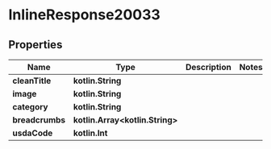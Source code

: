 
# InlineResponse20033

## Properties
Name | Type | Description | Notes
------------ | ------------- | ------------- | -------------
**cleanTitle** | **kotlin.String** |  | 
**image** | **kotlin.String** |  | 
**category** | **kotlin.String** |  | 
**breadcrumbs** | **kotlin.Array&lt;kotlin.String&gt;** |  | 
**usdaCode** | **kotlin.Int** |  | 



